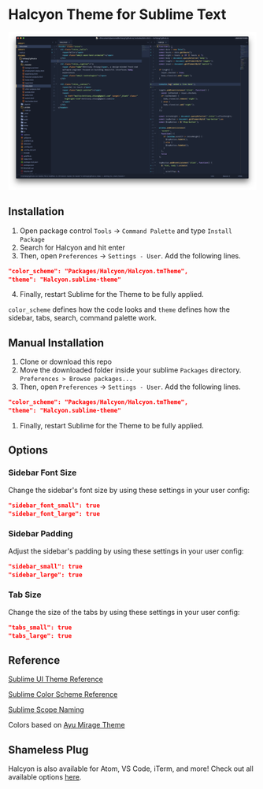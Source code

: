# Halcyon Theme for Sublime Text

![demo](https://raw.githubusercontent.com/bchiang7/Halcyon/master/images/demo.png)

## Installation

1. Open package control `Tools` → `Command Palette` and type `Install Package`
2. Search for Halcyon and hit enter
3. Then, open `Preferences` → `Settings - User`. Add the following lines.

```json
"color_scheme": "Packages/Halcyon/Halcyon.tmTheme",
"theme": "Halcyon.sublime-theme"
```

4. Finally, restart Sublime for the Theme to be fully applied.

`color_scheme` defines how the code looks and `theme` defines how the sidebar, tabs, search, command palette work.

## Manual Installation

1. Clone or download this repo
1. Move the downloaded folder inside your sublime `Packages` directory. `Preferences > Browse packages...`
1. Then, open `Preferences` → `Settings - User`. Add the following lines.

```json
"color_scheme": "Packages/Halcyon/Halcyon.tmTheme",
"theme": "Halcyon.sublime-theme"
```

1. Finally, restart Sublime for the Theme to be fully applied.

## Options

### Sidebar Font Size

Change the sidebar's font size by using these settings in your user config:

```json
"sidebar_font_small": true
"sidebar_font_large": true
```

### Sidebar Padding

Adjust the sidebar's padding by using these settings in your user config:

```json
"sidebar_small": true
"sidebar_large": true
```

### Tab Size

Change the size of the tabs by using these settings in your user config:

```json
"tabs_small": true
"tabs_large": true
```

## Reference

[Sublime UI Theme Reference](https://www.sublimetext.com/docs/3/themes.html)

[Sublime Color Scheme Reference](http://docs.sublimetext.info/en/latest/reference/color_schemes.html)

[Sublime Scope Naming](https://www.sublimetext.com/docs/3/scope_naming.html)

Colors based on [Ayu Mirage Theme](https://github.com/dempfi/ayu)

## Shameless Plug

Halcyon is also available for Atom, VS Code, iTerm, and more! Check out all available options [here](https://brittanychiang.com/halcyon-site/).
